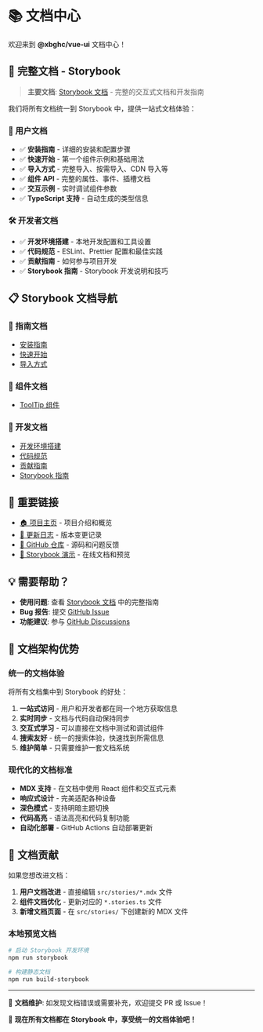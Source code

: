 # 📚 文档中心

欢迎来到 **@xbghc/vue-ui** 文档中心！

## 🎨 完整文档 - Storybook

> **主要文档**: [Storybook 文档](https://xbghc.github.io/vue-ui/) - 完整的交互式文档和开发指南

我们将所有文档统一到 Storybook 中，提供一站式文档体验：

### 📖 用户文档

- ✅ **安装指南** - 详细的安装和配置步骤
- ✅ **快速开始** - 第一个组件示例和基础用法
- ✅ **导入方式** - 完整导入、按需导入、CDN 导入等
- ✅ **组件 API** - 完整的属性、事件、插槽文档
- ✅ **交互示例** - 实时调试组件参数
- ✅ **TypeScript 支持** - 自动生成的类型信息

### 🛠️ 开发者文档

- ✅ **开发环境搭建** - 本地开发配置和工具设置
- ✅ **代码规范** - ESLint、Prettier 配置和最佳实践
- ✅ **贡献指南** - 如何参与项目开发
- ✅ **Storybook 指南** - Storybook 开发说明和技巧

## 📋 Storybook 文档导航

### 📘 指南文档

- [安装指南](https://xbghc.github.io/vue-ui/?path=/docs/guide-installation--docs)
- [快速开始](https://xbghc.github.io/vue-ui/?path=/docs/guide-getting-started--docs)
- [导入方式](https://xbghc.github.io/vue-ui/?path=/docs/guide-import-methods--docs)

### 🧩 组件文档

- [ToolTip 组件](https://xbghc.github.io/vue-ui/?path=/docs/components-tooltip--docs)

### 🔧 开发文档

- [开发环境搭建](https://xbghc.github.io/vue-ui/?path=/docs/development-setup--docs)
- [代码规范](https://xbghc.github.io/vue-ui/?path=/docs/development-code-standards--docs)
- [贡献指南](https://xbghc.github.io/vue-ui/?path=/docs/development-contributing--docs)
- [Storybook 指南](https://xbghc.github.io/vue-ui/?path=/docs/development-storybook-guide--docs)

## 🔗 重要链接

- [🏠 项目主页](../README.md) - 项目介绍和概览
- [📝 更新日志](../CHANGELOG.md) - 版本变更记录
- [🌟 GitHub 仓库](https://github.com/xbghc/vue-ui) - 源码和问题反馈
- [🎨 Storybook 演示](https://xbghc.github.io/vue-ui/) - 在线文档和预览

## 💡 需要帮助？

- **使用问题**: 查看 [Storybook 文档](https://xbghc.github.io/vue-ui/) 中的完整指南
- **Bug 报告**: 提交 [GitHub Issue](https://github.com/xbghc/vue-ui/issues)
- **功能建议**: 参与 [GitHub Discussions](https://github.com/xbghc/vue-ui/discussions)

## 🎯 文档架构优势

### 统一的文档体验

将所有文档集中到 Storybook 的好处：

1. **一站式访问** - 用户和开发者都在同一个地方获取信息
2. **实时同步** - 文档与代码自动保持同步
3. **交互式学习** - 可以直接在文档中测试和调试组件
4. **搜索友好** - 统一的搜索体验，快速找到所需信息
5. **维护简单** - 只需要维护一套文档系统

### 现代化的文档标准

- **MDX 支持** - 在文档中使用 React 组件和交互式元素
- **响应式设计** - 完美适配各种设备
- **深色模式** - 支持明暗主题切换
- **代码高亮** - 语法高亮和代码复制功能
- **自动化部署** - GitHub Actions 自动部署更新

## 📖 文档贡献

如果您想改进文档：

1. **用户文档改进** - 直接编辑 `src/stories/*.mdx` 文件
2. **组件文档优化** - 更新对应的 `*.stories.ts` 文件
3. **新增文档页面** - 在 `src/stories/` 下创建新的 MDX 文件

### 本地预览文档

```bash
# 启动 Storybook 开发环境
npm run storybook

# 构建静态文档
npm run build-storybook
```

---

📝 **文档维护**: 如发现文档错误或需要补充，欢迎提交 PR 或 Issue！

🎉 **现在所有文档都在 Storybook 中，享受统一的文档体验吧！**

